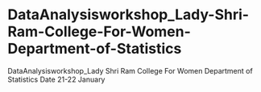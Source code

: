 # DataAnalysisworkshop_Lady-Shri-Ram-College-For-Women-Department-of-Statistics
DataAnalysisworkshop_Lady Shri Ram College For Women Department of Statistics Date 21-22 January
